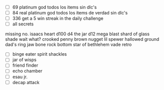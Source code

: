 - [ ] 69 platinum god todos los items sin dlc's
- [ ] 84 real platinum god todos los items de verdad sin dlc's
- [ ] 336 get a 5 win streak in the daily challenge
- [ ] all secrets

missing no.
isaacs heart
d100
d4
the jar
d12
mega blast
shard of glass
shade
wait what?
crooked penny
brown nugget
lil spewer
hallowed ground
dad's ring
jaw bone
rock bottom
star of bethlehem
vade retro
- [ ] binge eater
spirit shackles
- [ ] jar of wisps
- [ ] friend finder
- [ ] echo chamber
- [ ] esau jr.
- [ ] decap attack